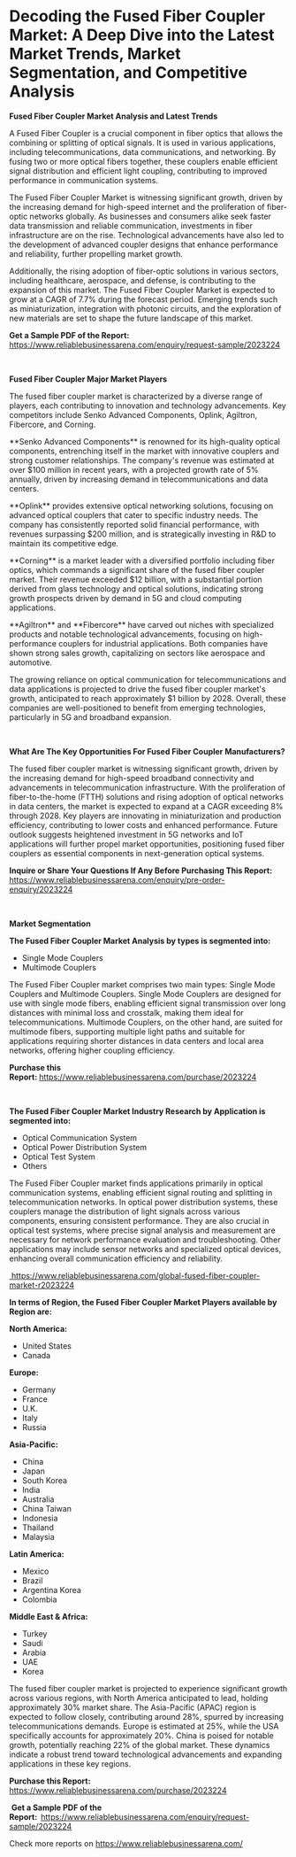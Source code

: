 <p><h1>Decoding the Fused Fiber Coupler Market: A Deep Dive into the Latest Market Trends, Market Segmentation, and Competitive Analysis</h1></p><p><strong>Fused Fiber Coupler Market Analysis and Latest Trends</strong></p>
<p><p>A Fused Fiber Coupler is a crucial component in fiber optics that allows the combining or splitting of optical signals. It is used in various applications, including telecommunications, data communications, and networking. By fusing two or more optical fibers together, these couplers enable efficient signal distribution and efficient light coupling, contributing to improved performance in communication systems.</p><p>The Fused Fiber Coupler Market is witnessing significant growth, driven by the increasing demand for high-speed internet and the proliferation of fiber-optic networks globally. As businesses and consumers alike seek faster data transmission and reliable communication, investments in fiber infrastructure are on the rise. Technological advancements have also led to the development of advanced coupler designs that enhance performance and reliability, further propelling market growth.</p><p>Additionally, the rising adoption of fiber-optic solutions in various sectors, including healthcare, aerospace, and defense, is contributing to the expansion of this market. The Fused Fiber Coupler Market is expected to grow at a CAGR of 7.7% during the forecast period. Emerging trends such as miniaturization, integration with photonic circuits, and the exploration of new materials are set to shape the future landscape of this market.</p></p>
<p><strong>Get a Sample PDF of the Report:&nbsp;</strong> <a href="https://www.reliablebusinessarena.com/enquiry/request-sample/2023224?utm_campaign=3498&utm_medium=2&utm_source=Github&utm_content=ia&utm_term=06042025&utm_id=fused-fiber-coupler">https://www.reliablebusinessarena.com/enquiry/request-sample/2023224</a></p>
<p>&nbsp;</p>
<p><strong>Fused Fiber Coupler Major Market Players</strong></p>
<p><p>The fused fiber coupler market is characterized by a diverse range of players, each contributing to innovation and technology advancements. Key competitors include Senko Advanced Components, Oplink, Agiltron, Fibercore, and Corning. </p><p>**Senko Advanced Components** is renowned for its high-quality optical components, entrenching itself in the market with innovative couplers and strong customer relationships. The company's revenue was estimated at over $100 million in recent years, with a projected growth rate of 5% annually, driven by increasing demand in telecommunications and data centers.</p><p>**Oplink** provides extensive optical networking solutions, focusing on advanced optical couplers that cater to specific industry needs. The company has consistently reported solid financial performance, with revenues surpassing $200 million, and is strategically investing in R&D to maintain its competitive edge.</p><p>**Corning** is a market leader with a diversified portfolio including fiber optics, which commands a significant share of the fused fiber coupler market. Their revenue exceeded $12 billion, with a substantial portion derived from glass technology and optical solutions, indicating strong growth prospects driven by demand in 5G and cloud computing applications.</p><p>**Agiltron** and **Fibercore** have carved out niches with specialized products and notable technological advancements, focusing on high-performance couplers for industrial applications. Both companies have shown strong sales growth, capitalizing on sectors like aerospace and automotive.</p><p>The growing reliance on optical communication for telecommunications and data applications is projected to drive the fused fiber coupler market's growth, anticipated to reach approximately $1 billion by 2028. Overall, these companies are well-positioned to benefit from emerging technologies, particularly in 5G and broadband expansion.</p></p>
<p>&nbsp;</p>
<p><strong>What Are The Key Opportunities For Fused Fiber Coupler Manufacturers?</strong></p>
<p><p>The fused fiber coupler market is witnessing significant growth, driven by the increasing demand for high-speed broadband connectivity and advancements in telecommunication infrastructure. With the proliferation of fiber-to-the-home (FTTH) solutions and rising adoption of optical networks in data centers, the market is expected to expand at a CAGR exceeding 8% through 2028. Key players are innovating in miniaturization and production efficiency, contributing to lower costs and enhanced performance. Future outlook suggests heightened investment in 5G networks and IoT applications will further propel market opportunities, positioning fused fiber couplers as essential components in next-generation optical systems.</p></p>
<p><strong>Inquire or Share Your Questions If Any Before Purchasing This Report:</strong> <a href="https://www.reliablebusinessarena.com/enquiry/pre-order-enquiry/2023224?utm_campaign=3498&utm_medium=2&utm_source=Github&utm_content=ia&utm_term=06042025&utm_id=fused-fiber-coupler">https://www.reliablebusinessarena.com/enquiry/pre-order-enquiry/2023224</a></p>
<p>&nbsp;</p>
<p><strong>Market Segmentation</strong></p>
<p><strong>The Fused Fiber Coupler Market Analysis by types is segmented into:</strong></p>
<p><ul><li>Single Mode Couplers</li><li>Multimode Couplers</li></ul></p>
<p><p>The Fused Fiber Coupler market comprises two main types: Single Mode Couplers and Multimode Couplers. Single Mode Couplers are designed for use with single mode fibers, enabling efficient signal transmission over long distances with minimal loss and crosstalk, making them ideal for telecommunications. Multimode Couplers, on the other hand, are suited for multimode fibers, supporting multiple light paths and suitable for applications requiring shorter distances in data centers and local area networks, offering higher coupling efficiency.</p></p>
<p><strong>Purchase this Report:&nbsp;</strong><a href="https://www.reliablebusinessarena.com/purchase/2023224?utm_campaign=3498&utm_medium=2&utm_source=Github&utm_content=ia&utm_term=06042025&utm_id=fused-fiber-coupler">https://www.reliablebusinessarena.com/purchase/2023224</a></p>
<p>&nbsp;</p>
<p><strong>The Fused Fiber Coupler Market Industry Research by Application is segmented into:</strong></p>
<p><ul><li>Optical Communication System</li><li>Optical Power Distribution System</li><li>Optical Test System</li><li>Others</li></ul></p>
<p><p>The Fused Fiber Coupler market finds applications primarily in optical communication systems, enabling efficient signal routing and splitting in telecommunication networks. In optical power distribution systems, these couplers manage the distribution of light signals across various components, ensuring consistent performance. They are also crucial in optical test systems, where precise signal analysis and measurement are necessary for network performance evaluation and troubleshooting. Other applications may include sensor networks and specialized optical devices, enhancing overall communication efficiency and reliability.</p></p>
<p><a href="https://www.reliablebusinessarena.com/global-fused-fiber-coupler-market-r2023224?utm_campaign=3498&utm_medium=2&utm_source=Github&utm_content=ia&utm_term=06042025&utm_id=fused-fiber-coupler">&nbsp;https://www.reliablebusinessarena.com/global-fused-fiber-coupler-market-r2023224</a></p>
<p><strong>In terms of Region, the Fused Fiber Coupler Market Players available by Region are:</strong></p>
<p>
    <p> <strong> North America: </strong>
        <ul>
            <li>United States</li>
            <li>Canada</li>
        </ul>
        </p> 
    <p> <strong> Europe: </strong>
        <ul>
            <li>Germany</li>
            <li>France</li>
            <li>U.K.</li>
            <li>Italy</li>
            <li>Russia</li>
        </ul>
        </p> 
    <p> <strong> Asia-Pacific: </strong>
        <ul>
            <li>China</li>
            <li>Japan</li>
            <li>South Korea</li>
            <li>India</li>
            <li>Australia</li>
            <li>China Taiwan</li>
            <li>Indonesia</li>
            <li>Thailand</li>
            <li>Malaysia</li>
        </ul>
        </p> 
    <p> <strong> Latin America: </strong>
        <ul>
            <li>Mexico</li>
            <li>Brazil</li>
            <li>Argentina Korea</li>
            <li>Colombia</li>
        </ul>
        </p> 
    <p> <strong> Middle East & Africa: </strong>
        <ul>
            <li>Turkey</li>
            <li>Saudi</li>
            <li>Arabia</li>
            <li>UAE</li>
            <li>Korea</li>
        </ul>
    </p>
    </p>
<p><p>The fused fiber coupler market is projected to experience significant growth across various regions, with North America anticipated to lead, holding approximately 30% market share. The Asia-Pacific (APAC) region is expected to follow closely, contributing around 28%, spurred by increasing telecommunications demands. Europe is estimated at 25%, while the USA specifically accounts for approximately 20%. China is poised for notable growth, potentially reaching 22% of the global market. These dynamics indicate a robust trend toward technological advancements and expanding applications in these key regions.</p></p>
<p><strong>Purchase this Report: </strong><a href="https://www.reliablebusinessarena.com/purchase/2023224?utm_campaign=3498&utm_medium=2&utm_source=Github&utm_content=ia&utm_term=06042025&utm_id=fused-fiber-coupler">https://www.reliablebusinessarena.com/purchase/2023224</a></p>
<p>&nbsp;<strong>Get a Sample PDF of the Report:&nbsp;&nbsp;</strong><a href="https://www.reliablebusinessarena.com/enquiry/request-sample/2023224?utm_campaign=3498&utm_medium=2&utm_source=Github&utm_content=ia&utm_term=06042025&utm_id=fused-fiber-coupler">https://www.reliablebusinessarena.com/enquiry/request-sample/2023224</a></p>
<p><strong></strong></p>
<p>Check more reports on <a href="https://www.reliablebusinessarena.com/?utm_campaign=3498&utm_medium=2&utm_source=Github&utm_content=ia&utm_term=06042025&utm_id=fused-fiber-coupler">https://www.reliablebusinessarena.com/</a></p>